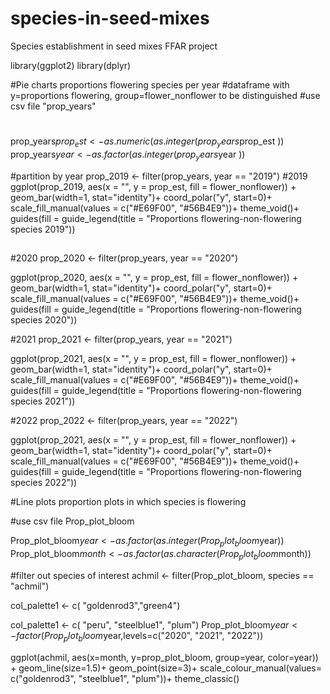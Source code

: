 # species-in-seed-mixes
Species establishment in seed mixes FFAR project


library(ggplot2)
library(dplyr)

#Pie charts proportions flowering species per year
#dataframe with y=proportions flowering, group=flower_nonflower to be distinguished
#use csv file "prop_years"

#
prop_years$prop_est <- as.numeric(as.integer(prop_years$prop_est ))
prop_years$year <- as.factor(as.integer(prop_years$year ))

#partition by year
prop_2019 <- filter(prop_years, year == "2019")
#2019
ggplot(prop_2019, aes(x = "", y = prop_est, fill = flower_nonflower)) +
  geom_bar(width=1, stat="identity")+
  coord_polar("y", start=0)+
  scale_fill_manual(values = c("#E69F00", "#56B4E9"))+
  theme_void()+
    guides(fill = guide_legend(title = "Proportions flowering-non-flowering species 2019"))
##

#2020
prop_2020 <- filter(prop_years, year == "2020")

ggplot(prop_2020, aes(x = "", y = prop_est, fill = flower_nonflower)) +
  geom_bar(width=1, stat="identity")+
  coord_polar("y", start=0)+
  scale_fill_manual(values = c("#E69F00", "#56B4E9"))+
  theme_void()+
  guides(fill = guide_legend(title = "Proportions flowering-non-flowering species 2020"))

#2021
prop_2021 <- filter(prop_years, year == "2021")

ggplot(prop_2021, aes(x = "", y = prop_est, fill = flower_nonflower)) +
  geom_bar(width=1, stat="identity")+
  coord_polar("y", start=0)+
  scale_fill_manual(values = c("#E69F00", "#56B4E9"))+
  theme_void()+
  guides(fill = guide_legend(title = "Proportions flowering-non-flowering species 2021"))

#2022
prop_2022 <- filter(prop_years, year == "2022")

ggplot(prop_2021, aes(x = "", y = prop_est, fill = flower_nonflower)) +
  geom_bar(width=1, stat="identity")+
  coord_polar("y", start=0)+
  scale_fill_manual(values = c("#E69F00", "#56B4E9"))+
  theme_void()+
  guides(fill = guide_legend(title = "Proportions flowering-non-flowering species 2022"))
  
  
  #Line plots proportion plots in which species is flowering
  
#use csv file Prop_plot_bloom

Prop_plot_bloom$year <- as.factor(as.integer(Prop_plot_bloom$year))
Prop_plot_bloom$month <- as.factor(as.character(Prop_plot_bloom$month))

#filter out species of interest
achmil <- filter(Prop_plot_bloom, species == "achmil")

col_palette1 <- c( "goldenrod3","green4")

col_palette1 <- c( "peru", "steelblue1", "plum")
Prop_plot_bloom$year <- factor(Prop_plot_bloom$year,levels=c("2020", "2021", "2022"))

ggplot(achmil, aes(x=month, y=prop_plot_bloom, group=year, color=year)) +
  geom_line(size=1.5)+
  geom_point(size=3)+
  scale_colour_manual(values= c("goldenrod3", "steelblue1", "plum"))+
  theme_classic()
